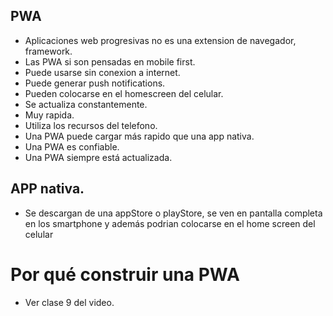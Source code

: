 ## PWA
- Aplicaciones web progresivas no es una extension de navegador, framework.
- Las PWA si son pensadas en mobile first.
- Puede usarse sin conexion a internet.
- Puede generar push notifications.
- Pueden colocarse en el homescreen del celular.
- Se actualiza constantemente.
- Muy rapida.
- Utiliza los recursos del telefono.
- Una PWA puede cargar más rapido que una app nativa.
- Una PWA es confiable.
- Una PWA siempre está actualizada.


## APP nativa.

- Se descargan de una appStore o playStore, se ven en pantalla completa en los smartphone y además podrian colocarse en el home screen del celular


# Por qué construir una PWA

- Ver clase 9 del video.

#
